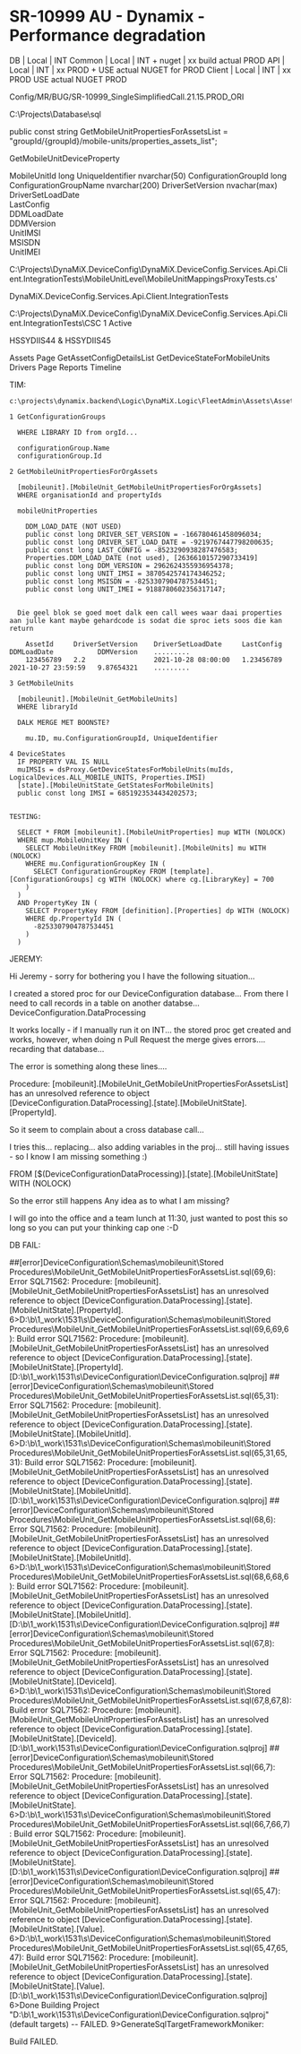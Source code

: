 # SR-10999 AU - Dynamix - Performance degradation

  DB | Local | INT
  Common | Local | INT + nuget | xx build actual PROD
  API | Local | INT | xx PROD + USE actual NUGET for PROD
  Client | Local | INT | xx PROD USE actual NUGET PROD

  Config/MR/BUG/SR-10999_SingleSimplifiedCall.21.15.PROD_ORI

  C:\Projects\Database\sql
  
  public const string GetMobileUnitPropertiesForAssetsList = "groupId/{groupId}/mobile-units/properties_assets_list";

  GetMobileUnitDeviceProperty

  MobileUnitId	              long
  UniqueIdentifier	          nvarchar(50)
  ConfigurationGroupId	      long
  ConfigurationGroupName	    nvarchar(200)
  DriverSetVersion	          nvachar(max)
  DriverSetLoadDate	          
  LastConfig	
  DDMLoadDate	
  DDMVersion	
  UnitIMSI	
  MSISDN	
  UnitIMEI



C:\Projects\DynaMiX.DeviceConfig\DynaMiX.DeviceConfig.Services.Api.Client.IntegrationTests\MobileUnitLevel\MobileUnitMappingsProxyTests.cs'

DynaMiX.DeviceConfig.Services.Api.Client.IntegrationTests	

C:\Projects\DynaMiX.DeviceConfig\DynaMiX.DeviceConfig.Services.Api.Client.IntegrationTests\CSC	1	Active

  
  HSSYDIIS44 & HSSYDIIS45

  Assets Page
    GetAssetConfigDetailsList
    GetDeviceStateForMobileUnits
  Drivers Page
  Reports
  Timeline

  TIM:

    c:\projects\dynamix.backend\Logic\DynaMiX.Logic\FleetAdmin\Assets\AssetManager.cs

    1 GetConfigurationGroups

      WHERE LIBRARY ID from orgId...

      configurationGroup.Name
      configurationGroup.Id
    
    2 GetMobileUnitPropertiesForOrgAssets

      [mobileunit].[MobileUnit_GetMobileUnitPropertiesForOrgAssets]
      WHERE organisationId and propertyIds

      mobileUnitProperties

        DDM_LOAD_DATE (NOT USED)
        public const long DRIVER_SET_VERSION = -166780461458096034;
        public const long DRIVER_SET_LOAD_DATE = -9219767447798200635;
        public const long LAST_CONFIG = -8523290938287476583;
        Properties.DDM_LOAD_DATE (not used), [2636610157290733419]
        public const long DDM_VERSION = 2962624355936954378;
        public const long UNIT_IMSI = 3870542574174346252;
        public const long MSISDN = -8253307904787534451;
        public const long UNIT_IMEI = 9188780602356317147;


      Die geel blok se goed moet dalk een call wees waar daai properties aan julle kant maybe gehardcode is sodat die sproc iets soos die kan return

        AssetId     DriverSetVersion    DriverSetLoadDate     LastConfig    DDMLoadDate           DDMVersion    .........
        123456789   2.2                 2021-10-28 08:00:00   1.23456789    2021-10-27 23:59:59   9.87654321    .........

    3 GetMobileUnits

      [mobileunit].[MobileUnit_GetMobileUnits]
      WHERE libraryId

      DALK MERGE MET BOONSTE?

        mu.ID, mu.ConfigurationGroupId, UniqueIdentifier

    4 DeviceStates
      IF PROPERTY VAL IS NULL
      muIMSIs = dsProxy.GetDeviceStatesForMobileUnits(muIds, LogicalDevices.ALL_MOBILE_UNITS, Properties.IMSI)
      [state].[MobileUnitState_GetStatesForMobileUnits]
      public const long IMSI = 6851923534434202573;


    TESTING:
          
      SELECT * FROM [mobileunit].[MobileUnitProperties] mup WITH (NOLOCK)
      WHERE mup.MobileUnitKey IN (
        SELECT MobileUnitKey FROM [mobileunit].[MobileUnits] mu WITH (NOLOCK) 
        WHERE mu.ConfigurationGroupKey IN (
          SELECT ConfigurationGroupKey FROM [template].[ConfigurationGroups] cg WITH (NOLOCK) where cg.[LibraryKey] = 700
        )
      )
      AND PropertyKey IN (
        SELECT PropertyKey FROM [definition].[Properties] dp WITH (NOLOCK)
        WHERE dp.PropertyId IN (
          -8253307904787534451
        )
      )

  JEREMY:

Hi Jeremy - sorry for bothering you
I have the following situation...

I created a stored proc for our DeviceConfiguration database...
From there I need to call records in a table on another databse...
DeviceConfiguration.DataProcessing

It works locally - if I manually run it on INT... the stored proc get created and works, however, when doing n Pull Request the merge gives errors.... recarding that database...

The error is something along these lines....

Procedure: [mobileunit].[MobileUnit_GetMobileUnitPropertiesForAssetsList] has an unresolved reference to object [DeviceConfiguration.DataProcessing].[state].[MobileUnitState].[PropertyId].

So it seem to complain about a cross database call...

I tries this... replacing... also adding variables in the proj... still having issues - so I know I am missing something :)

FROM [$(DeviceConfigurationDataProcessing)].[state].[MobileUnitState] WITH (NOLOCK)

So the error still happens
Any idea as to what I am missing?

I will go into the office and a team lunch at 11:30, just wanted to post this so long so you can put your thinking cap one :-D



  DB FAIL:

  ##[error]DeviceConfiguration\Schemas\mobileunit\Stored Procedures\MobileUnit_GetMobileUnitPropertiesForAssetsList.sql(69,6): Error SQL71562: Procedure: [mobileunit].[MobileUnit_GetMobileUnitPropertiesForAssetsList] has an unresolved reference to object [DeviceConfiguration.DataProcessing].[state].[MobileUnitState].[PropertyId].
     6>D:\b\1\_work\1531\s\DeviceConfiguration\Schemas\mobileunit\Stored Procedures\MobileUnit_GetMobileUnitPropertiesForAssetsList.sql(69,6,69,6): Build error SQL71562: Procedure: [mobileunit].[MobileUnit_GetMobileUnitPropertiesForAssetsList] has an unresolved reference to object [DeviceConfiguration.DataProcessing].[state].[MobileUnitState].[PropertyId]. [D:\b\1\_work\1531\s\DeviceConfiguration\DeviceConfiguration.sqlproj]
  ##[error]DeviceConfiguration\Schemas\mobileunit\Stored Procedures\MobileUnit_GetMobileUnitPropertiesForAssetsList.sql(65,31): Error SQL71562: Procedure: [mobileunit].[MobileUnit_GetMobileUnitPropertiesForAssetsList] has an unresolved reference to object [DeviceConfiguration.DataProcessing].[state].[MobileUnitState].[MobileUnitId].
      6>D:\b\1\_work\1531\s\DeviceConfiguration\Schemas\mobileunit\Stored Procedures\MobileUnit_GetMobileUnitPropertiesForAssetsList.sql(65,31,65,31): Build error SQL71562: Procedure: [mobileunit].[MobileUnit_GetMobileUnitPropertiesForAssetsList] has an unresolved reference to object [DeviceConfiguration.DataProcessing].[state].[MobileUnitState].[MobileUnitId]. [D:\b\1\_work\1531\s\DeviceConfiguration\DeviceConfiguration.sqlproj]
  ##[error]DeviceConfiguration\Schemas\mobileunit\Stored Procedures\MobileUnit_GetMobileUnitPropertiesForAssetsList.sql(68,6): Error SQL71562: Procedure: [mobileunit].[MobileUnit_GetMobileUnitPropertiesForAssetsList] has an unresolved reference to object [DeviceConfiguration.DataProcessing].[state].[MobileUnitState].[MobileUnitId].
      6>D:\b\1\_work\1531\s\DeviceConfiguration\Schemas\mobileunit\Stored Procedures\MobileUnit_GetMobileUnitPropertiesForAssetsList.sql(68,6,68,6): Build error SQL71562: Procedure: [mobileunit].[MobileUnit_GetMobileUnitPropertiesForAssetsList] has an unresolved reference to object [DeviceConfiguration.DataProcessing].[state].[MobileUnitState].[MobileUnitId]. [D:\b\1\_work\1531\s\DeviceConfiguration\DeviceConfiguration.sqlproj]
  ##[error]DeviceConfiguration\Schemas\mobileunit\Stored Procedures\MobileUnit_GetMobileUnitPropertiesForAssetsList.sql(67,8): Error SQL71562: Procedure: [mobileunit].[MobileUnit_GetMobileUnitPropertiesForAssetsList] has an unresolved reference to object [DeviceConfiguration.DataProcessing].[state].[MobileUnitState].[DeviceId].
      6>D:\b\1\_work\1531\s\DeviceConfiguration\Schemas\mobileunit\Stored Procedures\MobileUnit_GetMobileUnitPropertiesForAssetsList.sql(67,8,67,8): Build error SQL71562: Procedure: [mobileunit].[MobileUnit_GetMobileUnitPropertiesForAssetsList] has an unresolved reference to object [DeviceConfiguration.DataProcessing].[state].[MobileUnitState].[DeviceId]. [D:\b\1\_work\1531\s\DeviceConfiguration\DeviceConfiguration.sqlproj]
  ##[error]DeviceConfiguration\Schemas\mobileunit\Stored Procedures\MobileUnit_GetMobileUnitPropertiesForAssetsList.sql(66,7): Error SQL71562: Procedure: [mobileunit].[MobileUnit_GetMobileUnitPropertiesForAssetsList] has an unresolved reference to object [DeviceConfiguration.DataProcessing].[state].[MobileUnitState].
      6>D:\b\1\_work\1531\s\DeviceConfiguration\Schemas\mobileunit\Stored Procedures\MobileUnit_GetMobileUnitPropertiesForAssetsList.sql(66,7,66,7): Build error SQL71562: Procedure: [mobileunit].[MobileUnit_GetMobileUnitPropertiesForAssetsList] has an unresolved reference to object [DeviceConfiguration.DataProcessing].[state].[MobileUnitState]. [D:\b\1\_work\1531\s\DeviceConfiguration\DeviceConfiguration.sqlproj]
  ##[error]DeviceConfiguration\Schemas\mobileunit\Stored Procedures\MobileUnit_GetMobileUnitPropertiesForAssetsList.sql(65,47): Error SQL71562: Procedure: [mobileunit].[MobileUnit_GetMobileUnitPropertiesForAssetsList] has an unresolved reference to object [DeviceConfiguration.DataProcessing].[state].[MobileUnitState].[Value].
      6>D:\b\1\_work\1531\s\DeviceConfiguration\Schemas\mobileunit\Stored Procedures\MobileUnit_GetMobileUnitPropertiesForAssetsList.sql(65,47,65,47): Build error SQL71562: Procedure: [mobileunit].[MobileUnit_GetMobileUnitPropertiesForAssetsList] has an unresolved reference to object [DeviceConfiguration.DataProcessing].[state].[MobileUnitState].[Value]. [D:\b\1\_work\1531\s\DeviceConfiguration\DeviceConfiguration.sqlproj]
      6>Done Building Project "D:\b\1\_work\1531\s\DeviceConfiguration\DeviceConfiguration.sqlproj" (default targets) -- FAILED.
      9>GenerateSqlTargetFrameworkMoniker:




  Build FAILED.